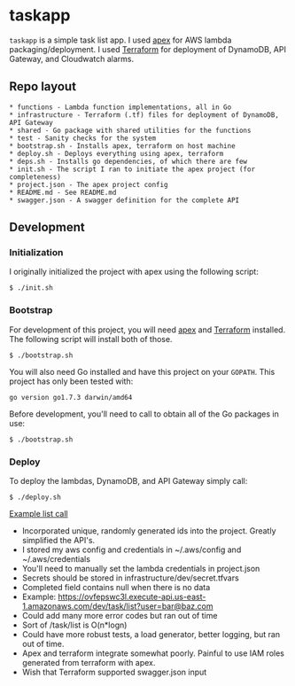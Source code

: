 # taskapp

`taskapp` is a simple task list app. I used [apex](http://apex.run) for AWS lambda packaging/deployment. I used [Terraform](https://www.terraform.io/) for deployment of DynamoDB, API Gateway, and Cloudwatch alarms.

## Repo layout

```
* functions - Lambda function implementations, all in Go
* infrastructure - Terraform (.tf) files for deployment of DynamoDB, API Gateway
* shared - Go package with shared utilities for the functions
* test - Sanity checks for the system
* bootstrap.sh - Installs apex, terraform on host machine
* deploy.sh - Deploys everything using apex, terraform
* deps.sh - Installs go dependencies, of which there are few
* init.sh - The script I ran to initiate the apex project (for completeness)
* project.json - The apex project config
* README.md - See README.md
* swagger.json - A swagger definition for the complete API
```

## Development

### Initialization

I originally initialized the project with apex using the following script:

```
$ ./init.sh
```

### Bootstrap

For development of this project, you will need [apex](http://apex.run) and [Terraform](https://www.terraform.io/) installed. The following script will install both of those.

```
$ ./bootstrap.sh
```

You will also need Go installed and have this project on your `GOPATH`. This project has only been tested with:

```
go version go1.7.3 darwin/amd64
```

Before development, you'll need to call to obtain all of the Go packages in use:

```
$ ./bootstrap.sh
```

### Deploy

To deploy the lambdas, DynamoDB, and API Gateway simply call:

```
$ ./deploy.sh
```

[Example list call](https://ovfepswc3l.execute-api.us-east-1.amazonaws.com/dev/task/list?user=testy.mctester@example.com)

* Incorporated unique, randomly generated ids into the project. Greatly simplified the API's.
* I stored my aws config and credentials in ~/.aws/config and ~/.aws/credentials
* You'll need to manually set the lambda credentials in project.json
* Secrets should be stored in infrastructure/dev/secret.tfvars
* Completed field contains null when there is no data
* Example: https://ovfepswc3l.execute-api.us-east-1.amazonaws.com/dev/task/list?user=bar@baz.com
* Could add many more error codes but ran out of time
* Sort of /task/list is O(n*logn)
* Could have more robust tests, a load generator, better logging, but ran out of time.
* Apex and terraform integrate somewhat poorly. Painful to use IAM roles generated from terraform with apex.
* Wish that Terraform supported swagger.json input